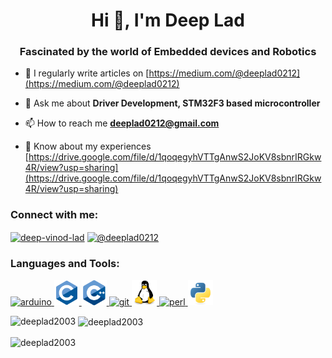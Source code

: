 <h1 align="center">Hi 👋, I'm Deep Lad</h1>
<h3 align="center">Fascinated by the world of Embedded devices and Robotics</h3>

- 📝 I regularly write articles on [https://medium.com/@deeplad0212](https://medium.com/@deeplad0212)

- 💬 Ask me about **Driver Development, STM32F3 based microcontroller**

- 📫 How to reach me **deeplad0212@gmail.com**

- 📄 Know about my experiences [https://drive.google.com/file/d/1qoqegyhVTTgAnwS2JoKV8sbnrIRGkw4R/view?usp=sharing](https://drive.google.com/file/d/1qoqegyhVTTgAnwS2JoKV8sbnrIRGkw4R/view?usp=sharing)

<h3 align="left">Connect with me:</h3>
<p align="left">
<a href="https://linkedin.com/in/deep-vinod-lad" target="blank"><img align="center" src="https://raw.githubusercontent.com/rahuldkjain/github-profile-readme-generator/master/src/images/icons/Social/linked-in-alt.svg" alt="deep-vinod-lad" height="30" width="40" /></a>
<a href="https://medium.com/@deeplad0212" target="blank"><img align="center" src="https://raw.githubusercontent.com/rahuldkjain/github-profile-readme-generator/master/src/images/icons/Social/medium.svg" alt="@deeplad0212" height="30" width="40" /></a>
</p>

<h3 align="left">Languages and Tools:</h3>
<p align="left"> <a href="https://www.arduino.cc/" target="_blank" rel="noreferrer"> <img src="https://cdn.worldvectorlogo.com/logos/arduino-1.svg" alt="arduino" width="40" height="40"/> </a> <a href="https://www.cprogramming.com/" target="_blank" rel="noreferrer"> <img src="https://raw.githubusercontent.com/devicons/devicon/master/icons/c/c-original.svg" alt="c" width="40" height="40"/> </a> <a href="https://www.w3schools.com/cpp/" target="_blank" rel="noreferrer"> <img src="https://raw.githubusercontent.com/devicons/devicon/master/icons/cplusplus/cplusplus-original.svg" alt="cplusplus" width="40" height="40"/> </a> <a href="https://git-scm.com/" target="_blank" rel="noreferrer"> <img src="https://www.vectorlogo.zone/logos/git-scm/git-scm-icon.svg" alt="git" width="40" height="40"/> </a> <a href="https://www.linux.org/" target="_blank" rel="noreferrer"> <img src="https://raw.githubusercontent.com/devicons/devicon/master/icons/linux/linux-original.svg" alt="linux" width="40" height="40"/> </a> <a href="https://www.perl.org/" target="_blank" rel="noreferrer"> <img src="https://api.iconify.design/logos-perl.svg" alt="perl" width="40" height="40"/> </a> <a href="https://www.python.org" target="_blank" rel="noreferrer"> <img src="https://raw.githubusercontent.com/devicons/devicon/master/icons/python/python-original.svg" alt="python" width="40" height="40"/> </a> </p>

<p><img align="left" src="https://github-readme-stats.vercel.app/api/top-langs?username=deeplad2003&show_icons=true&locale=en&layout=compact" alt="deeplad2003" /></p>

<p>&nbsp;<img align="center" src="https://github-readme-stats.vercel.app/api?username=deeplad2003&show_icons=true&locale=en" alt="deeplad2003" /></p>

<p><img align="center" src="https://github-readme-streak-stats.herokuapp.com/?user=deeplad2003&" alt="deeplad2003" /></p>
